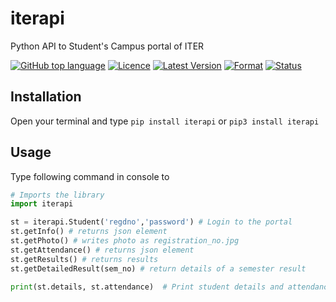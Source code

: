 # iterapi
Python API to Student's Campus portal of ITER

[![GitHub top language][ico-lang]][link-github]
[![Licence][ico-licence]][link-pypi]
[![Latest Version][ico-version]][link-pypi]
[![Format][ico-format]][link-pypi]
[![Status][ico-status]][link-pypi]

## Installation

Open your terminal and type `pip install iterapi` or `pip3 install iterapi`

## Usage

Type following command in console to

```python
# Imports the library
import iterapi

st = iterapi.Student('regdno','password') # Login to the portal
st.getInfo() # returns json element
st.getPhoto() # writes photo as registration_no.jpg
st.getAttendance() # returns json element
st.getResults() # returns results
st.getDetailedResult(sem_no) # return details of a semester result

print(st.details, st.attendance)  # Print student details and attendance on console
```

[ico-lang]: https://img.shields.io/github/languages/top/SubhrajitPrusty/iterapi.svg?style=for-the-badge
[ico-version]: https://img.shields.io/pypi/v/iterapi.svg?style=for-the-badge
[ico-licence]: https://img.shields.io/pypi/l/iterapi.svg?style=for-the-badge
[ico-format]: https://img.shields.io/pypi/format/iterapi.svg?style=for-the-badge
[ico-status]: https://img.shields.io/pypi/status/iterapi.svg?style=for-the-badge

[link-github]: https://github.com/SubhrajitPrusty/iterapi
[link-pypi]: https://pypi.org/project/iterapi

